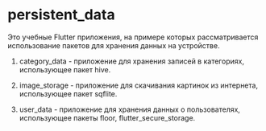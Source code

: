 # persistent_data

Это учебные Flutter приложения, на примере которых рассматривается использование пакетов для хранения данных на устройстве.

1. category_data - приложение для хранения записей в категориях, использующее пакет hive.

2. image_storage - приложение для скачивания картинок из интернета, использующее пакет sqflite.

3. user_data - приложение для хранения данных о пользователях, использующее пакеты floor, flutter_secure_storage.

